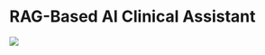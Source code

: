 <h1>RAG-Based AI Clinical Assistant</h1>
<img src="https://www.medicaldevice-network.com/wp-content/uploads/sites/23/2023/11/pmcardio-queen-of-hearts.jpeg">
